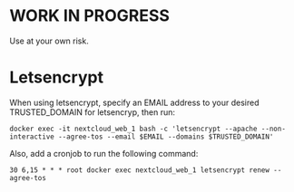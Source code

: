 # WORK IN PROGRESS
Use at your own risk.
# Letsencrypt
When using letsencrypt, specify an EMAIL address to your desired TRUSTED_DOMAIN for letsencryp, then run:

```
docker exec -it nextcloud_web_1 bash -c 'letsencrypt --apache --non-interactive --agree-tos --email $EMAIL --domains $TRUSTED_DOMAIN'
```

Also, add a cronjob to run the following command:
```
30 6,15 * * * root docker exec nextcloud_web_1 letsencrypt renew --agree-tos
```

